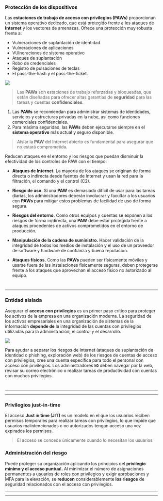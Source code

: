### Protección de los dispositivos
Las **estaciones de trabajo de acceso con privilegios (PAWs)** proporcionan un sistema operativo dedicado, que está protegido frente a los ataques de **Internet** y los vectores de amenazas. Ofrece una protección muy robusta frente a:
- Vulneraciones de suplantación de identidad
- Vulneraciones de aplicaciones
- VUlneraciones de sistema operativo
- Ataques de suplantación
- Robo de credenciales
- Registro de pulsaciones de teclas
- El pass-the-hash y el pass-the-ticket.

![](https://docs.microsoft.com/es-es/learn/m365/m365-identity-secure-administrators/media/paw.png)

> Las **PAWs** son estaciones de trabajo reforzadas y bloqueadas, que están diseñadas para ofrecer altas garantías de **seguridad** para las tareas y cuentas **confidenciales**.

1. Las **PAWs** se recomiendan para administrar sistemas de identidades, servicios y estructuras privadas en la nube, así como funciones comerciales confidenciales.
2. Para máxima seguridad, las **PAWs** deben ejecutarse siempre en el **sistema operativo** más actual y seguro disponible.

>Aislar la **PAW** del Internet abierto es fundamental para asegurar que no estará comprometida.

Reducen ataques en el entorno y los riesgos que puedan disminuir la efectividad de los controles de PAW con el tiempo:

- **Ataques de Internet.** La mayoría de los ataques se originan de forma directa o indirecta desde fuentes de Internet y usan la red para la filtración, el comando y el control (C2).

- **Riesgo de uso.** Si una **PAW** es demasiado difícil de usar para las tareas diarias, los administradores deberán involucrar y facultar a los usuarios con **PAWs** para mitigar estos problemas de facilidad de uso de forma segura.

- **Riesgos del entorno.** Como otros equipos y cuentas se exponen a los riesgos de forma in/directa, una **PAW** debe estar protegida frente a ataques procedentes de activos comprometidos en el entorno de producción.

- **Manipulación de la cadena de suministro.** Hacer validación de la integridad de todos los medios de instalación y el uso de un proveedor de software y hardware de confianza y buena reputación.

- **Ataques físicos.** Como las **PAWs** pueden ser físicamente móviles y usarse fuera de las instalaciones físicamente seguras, deben protegerse frente a los ataques que aprovechan el acceso físico no autorizado al equipo.


#
---
### Entidad aislada

Asegurar el **acceso con privilegios** es un primer paso crítico para proteger los activos de la empresa en una organización moderna. La seguridad de los activos empresariales en una organización de sistemas de la información **depende de** la integridad de las cuentas con privilegios utilizadas para la administración, el control y el desarrollo. 

![](https://docs.microsoft.com/es-es/learn/m365/m365-identity-secure-administrators/media/attackers.png)

Para ayudar a separar los riesgos de Internet (ataques de suplantación de identidad o phishing, exploración web) de los riesgos de cuentas de acceso con privilegios, cree una cuenta específica para todo el personal con acceso con privilegios. Los administradores **`NO`** deben navegar por la web, revisar su correo electrónico o realizar tareas de productividad con cuentas con muchos privilegios.

# 
---
---
### Privilegios just-in-time
El acceso **Just in time (JIT)** es un modelo en el que los usuarios reciben permisos temporales para realizar tareas con privilegios, lo que impide que usuarios malintencionados o no autorizados tengan acceso una vez expirados los permisos.

> El acceso se concede únicamente cuando lo necesitan los usuarios

### Administración del riesgo
Puede proteger su organización aplicando los principios del **privilegio mínimo y el acceso puntual.**
Al minimizar el número de asignaciones permanentes a usuarios de roles con privilegios y exigir aprobaciones y MFA para la elevación, se **reducen** considerablemente **los riesgos** de seguridad relacionados con el acceso con privilegios.

---
---